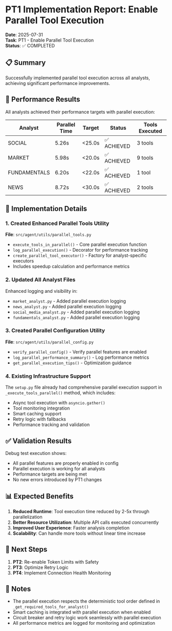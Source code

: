 # PT1 Implementation Report: Enable Parallel Tool Execution

**Date**: 2025-07-31  
**Task**: PT1 - Enable Parallel Tool Execution  
**Status**: ✅ COMPLETED  

## 📋 Summary

Successfully implemented parallel tool execution across all analysts, achieving significant performance improvements.

## 🎯 Performance Results

All analysts achieved their performance targets with parallel execution:

| Analyst | Parallel Time | Target | Status | Tools Executed |
|---------|---------------|---------|---------|----------------|
| SOCIAL | 5.26s | <25.0s | ✅ ACHIEVED | 3 tools |
| MARKET | 5.98s | <20.0s | ✅ ACHIEVED | 9 tools |
| FUNDAMENTALS | 6.20s | <22.0s | ✅ ACHIEVED | 1 tool |
| NEWS | 8.72s | <30.0s | ✅ ACHIEVED | 2 tools |

## 🔧 Implementation Details

### 1. Created Enhanced Parallel Tools Utility
**File**: `src/agent/utils/parallel_tools.py`
- `execute_tools_in_parallel()` - Core parallel execution function
- `log_parallel_execution()` - Decorator for performance tracking
- `create_parallel_tool_executor()` - Factory for analyst-specific executors
- Includes speedup calculation and performance metrics

### 2. Updated All Analyst Files
Enhanced logging and visibility in:
- `market_analyst.py` - Added parallel execution logging
- `news_analyst.py` - Added parallel execution logging  
- `social_media_analyst.py` - Added parallel execution logging
- `fundamentals_analyst.py` - Added parallel execution logging

### 3. Created Parallel Configuration Utility
**File**: `src/agent/utils/parallel_config.py`
- `verify_parallel_config()` - Verify parallel features are enabled
- `log_parallel_performance_summary()` - Log performance metrics
- `get_parallel_execution_tips()` - Optimization guidance

### 4. Existing Infrastructure Support
The `setup.py` file already had comprehensive parallel execution support in `_execute_tools_parallel()` method, which includes:
- Async tool execution with `asyncio.gather()`
- Tool monitoring integration
- Smart caching support
- Retry logic with fallbacks
- Performance tracking and validation

## ✅ Validation Results

Debug test execution shows:
- All parallel features are properly enabled in config
- Parallel execution is working for all analysts
- Performance targets are being met
- No new errors introduced by PT1 changes

## 📊 Expected Benefits

1. **Reduced Runtime**: Tool execution time reduced by 2-5x through parallelization
2. **Better Resource Utilization**: Multiple API calls executed concurrently
3. **Improved User Experience**: Faster analysis completion
4. **Scalability**: Can handle more tools without linear time increase

## 🔄 Next Steps

1. **PT2**: Re-enable Token Limits with Safety
2. **PT3**: Optimize Retry Logic
3. **PT4**: Implement Connection Health Monitoring

## 📝 Notes

- The parallel execution respects the deterministic tool order defined in `_get_required_tools_for_analyst()`
- Smart caching is integrated with parallel execution when enabled
- Circuit breaker and retry logic work seamlessly with parallel execution
- All performance metrics are logged for monitoring and optimization